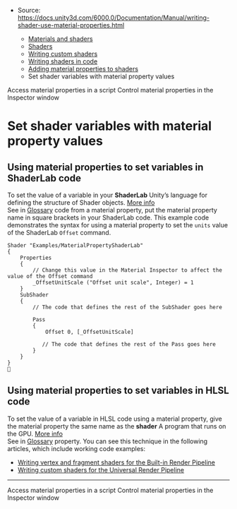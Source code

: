 * Source: https://docs.unity3d.com/6000.0/Documentation/Manual/writing-shader-use-material-properties.html

  * [Materials and shaders](https://docs.unity3d.com/6000.0/Documentation/Manual/materials-and-shaders.html)
  * [Shaders](https://docs.unity3d.com/6000.0/Documentation/Manual/Shaders.html)
  * [Writing custom shaders](https://docs.unity3d.com/6000.0/Documentation/Manual/writing-custom-shaders.html)
  * [Writing shaders in code](https://docs.unity3d.com/6000.0/Documentation/Manual/shader-writing.html)
  * [Adding material properties to shaders](https://docs.unity3d.com/6000.0/Documentation/Manual/writing-shader-change-properties.html)
  * Set shader variables with material property values


[](https://docs.unity3d.com/6000.0/Documentation/Manual/writing-shader-use-material-properties-code.html)
Access material properties in a script
[](https://docs.unity3d.com/6000.0/Documentation/Manual/writing-shader-display-types.html)
Control material properties in the Inspector window
# Set shader variables with material property values
## Using material properties to set variables in ShaderLab code
To set the value of a variable in your **ShaderLab** Unity’s language for defining the structure of Shader objects. [More info](https://docs.unity3d.com/6000.0/Documentation/Manual/SL-Shader.html)  
See in [Glossary](https://docs.unity3d.com/6000.0/Documentation/Manual/Glossary.html#ShaderLab) code from a material property, put the material property name in square brackets in your ShaderLab code. 
This example code demonstrates the syntax for using a material property to set the `units` value of the ShaderLab `Offset` command.
```
Shader "Examples/MaterialPropertyShaderLab"
{
    Properties
    {
        // Change this value in the Material Inspector to affect the value of the Offset command
        _OffsetUnitScale ("Offset unit scale", Integer) = 1
    }
    SubShader
    {
        // The code that defines the rest of the SubShader goes here

        Pass
        {
            Offset 0, [_OffsetUnitScale]

           // The code that defines the rest of the Pass goes here
        }
    }
}

```

## Using material properties to set variables in HLSL code
To set the value of a variable in HLSL code using a material property, give the material property the same name as the **shader** A program that runs on the GPU. [More info](https://docs.unity3d.com/6000.0/Documentation/Manual/Shaders.html)  
See in [Glossary](https://docs.unity3d.com/6000.0/Documentation/Manual/Glossary.html#Shader) property.
You can see this technique in the following articles, which include working code examples:
  * [Writing vertex and fragment shaders for the Built-in Render Pipeline](https://docs.unity3d.com/6000.0/Documentation/Manual/built-in-shader-examples.html)
  * [Writing custom shaders for the Universal Render Pipeline](https://docs.unity3d.com/6000.0/Documentation/Manual/urp/writing-custom-shaders-urp.html)


* * *
[](https://docs.unity3d.com/6000.0/Documentation/Manual/writing-shader-use-material-properties-code.html)
Access material properties in a script
[](https://docs.unity3d.com/6000.0/Documentation/Manual/writing-shader-display-types.html)
Control material properties in the Inspector window
